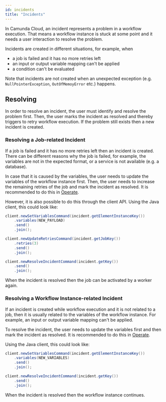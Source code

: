 ```yaml
---
id: incidents
title: "Incidents"
---
```


In Camunda Cloud, an incident represents a problem in a workflow execution. That means a workflow instance is stuck at some point and it needs a user interaction to resolve the problem.

Incidents are created in different situations, for example, when

- a job is failed and it has no more retries left
- an input or output variable mapping can't be applied
- a condition can't be evaluated

Note that incidents are not created when an unexpected exception (e.g. `NullPointerException`, `OutOfMemoyError` etc.) happens.

## Resolving

In order to resolve an incident, the user must identify and resolve the problem first. Then, the user marks the incident as resolved and thereby triggers to retry workflow execution. If the problem still exists then a new incident is created.

### Resolving a Job-related Incident

If a job is failed and it has no more retries left then an incident is created. There can be different reasons why the job is failed, for example, the variables are not in the expected format, or a service is not available (e.g. a database).

In case that it is caused by the variables, the user needs to update the variables of the workflow instance first. Then, the user needs to increase the remaining retries of the job and mark the incident as resolved. It is recommended to do this in [Operate](/product-manuals/operate/index.md).

However, it is also possible to do this through the client API. Using the Java client, this could look like:

```java
client.newSetVariablesCommand(incident.getElementInstanceKey())
    .variables(NEW_PAYLOAD)
    .send()
    .join();

client.newUpdateRetriesCommand(incident.getJobKey())
    .retries(3)
    .send()
    .join();

client.newResolveIncidentCommand(incident.getKey())
    .send()
    .join();
```

When the incident is resolved then the job can be activated by a worker again.

### Resolving a Workflow Instance-related Incident

If an incident is created while workflow execution and it is not related to a job, then it is usually related to the variables of the workflow instance. For example, an input or output variable mapping can't be applied.

To resolve the incident, the user needs to update the variables first and then mark the incident as resolved. It is recommended to do this in [Operate](/product-manuals/operate/index.md).

Using the Java client, this could look like:

```java
client.newSetVariablesCommand(incident.getElementInstanceKey())
    .variables(NEW_VARIABLES)
    .send()
    .join();

client.newResolveIncidentCommand(incident.getKey())
    .send()
    .join();
```

When the incident is resolved then the workflow instance continues.
